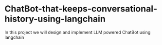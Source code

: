 # ChatBot-that-keeps-conversational-history-using-langchain
In this project we will design and implement LLM powered ChatBot using langchain
